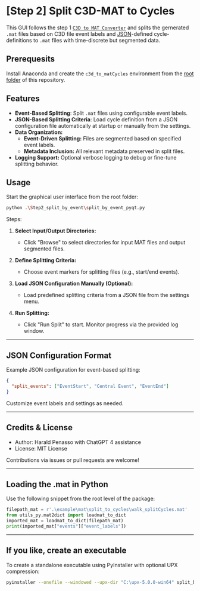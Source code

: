 # [Step 2] Split C3D-MAT to Cycles

This GUI follows the step 1 [`C3D to MAT Converter`](https://github.com/haripen/c3dBox/tree/main/Step1_c3d_to_mat) and splits the gernerated `.mat` files based on C3D file event labels and [JSON](https://github.com/haripen/c3dBox/blob/main/Step2_split_by_event/cycle_config.json)-defined cycle-definitions to `.mat` files with time-discrete but segmented data.

## Prerequesits
Install Anaconda and create the `c3d_to_matCycles` environment from the [root folder](https://github.com/haripen/c3dBox/) of this repository.

## Features

- **Event-Based Splitting**: Split `.mat` files using configurable event labels.
- **JSON-Based Splitting Criteria**: Load cycle definition from a JSON configuration file automatically at startup or manually from the settings.
- **Data Organization:**
  - **Event-Driven Splitting:** Files are segmented based on specified event labels.
  - **Metadata Inclusion:** All relevant metadata preserved in split files.
- **Logging Support:** Optional verbose logging to debug or fine-tune splitting behavior.



## Usage

Start the graphical user interface from the root folder:

```bash
python .\Step2_split_by_event\split_by_event_pyqt.py
```

Steps:

1. **Select Input/Output Directories:**
   
   - Click "Browse" to select directories for input MAT files and output segmented files.

2. **Define Splitting Criteria:**
   
   - Choose event markers for splitting files (e.g., start/end events).

3. **Load JSON Configuration Manually (Optional):**
   
   - Load predefined splitting criteria from a JSON file from the settings menu.

4. **Run Splitting:**
   
   - Click "Run Split" to start. Monitor progress via the provided log window.

---

## JSON Configuration Format

Example JSON configuration for event-based splitting:

```json
{
  "split_events": ["EventStart", "Central Event", "EventEnd"]
}
```

Customize event labels and settings as needed.

---

## Credits & License

- Author: Harald Penasso with ChatGPT 4 assistance
- License: MIT License

Contributions via issues or pull requests are welcome!

---

## Loading the .mat in Python

Use the following snippet from the root level of the package:

```python
filepath_mat = r'.\example\mat\split_to_cycles\walk_splitCycles.mat'
from utils_py.mat2dict import loadmat_to_dict
imported_mat = loadmat_to_dict(filepath_mat)
print(imported_mat["events"]["event_labels"])
```
---

## If you like, create an executable

To create a standalone executable using PyInstaller with optional UPX compression:

```bash
pyinstaller --onefile --windowed --upx-dir "C:\upx-5.0.0-win64" split_by_event_pyqt.py
```
